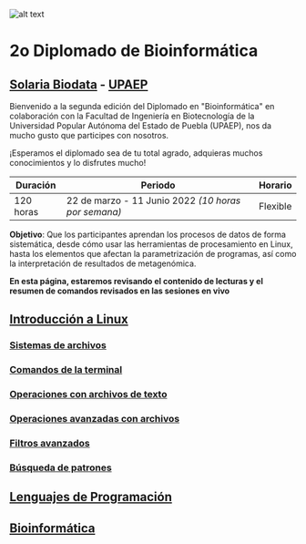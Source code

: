 ![alt text](https://solariabiodata.com.mx/wp-content/uploads/2021/07/logo_red.png "Soluciones de Siguiente Generación")
# 2o Diplomado de Bioinformática
## [Solaria Biodata](https://solariabiodata.com.mx/) - [UPAEP](https://upaep.mx/)

Bienvenido a la segunda edición del Diplomado en "Bioinformática" en colaboración con la Facultad de Ingeniería en Biotecnología de la Universidad Popular Autónoma del Estado de Puebla (UPAEP), nos da mucho gusto que participes con nosotros. 

¡Esperamos el diplomado sea de tu total agrado, adquieras muchos conocimientos y lo disfrutes mucho!

|Duración| Periodo | Horario |
|-|-|-|
| 120 horas | 22 de marzo - 11 Junio 2022 _(10 horas por semana)_ | Flexible |


**Objetivo**: Que los participantes aprendan los procesos de datos de forma sistemática, desde cómo usar las herramientas de procesamiento en Linux, hasta los elementos que afectan la parametrización de programas, así como la interpretación de resultados de metagenómica.

**En esta página, estaremos revisando el contenido de lecturas y el resumen de comandos revisados en las sesiones en vivo**

## [Introducción a Linux](./modulo01_linux/)

### [Sistemas de archivos](./modulo01_linux/sistemaArchivos)

### [Comandos de la terminal](./modulo01_linux/comandosTerminal)

### [Operaciones con archivos de texto](./modulo01_linux/operacionesArchivosTexto)

### [Operaciones avanzadas con archivos](./modulo01_linux/operacionesAvanzadasArchivos)

### [Filtros avanzados](./modulo01_linux/filtrosAvanzados)

### [Búsqueda de patrones](./modulo01_linux/busquedaPatrones)


## [Lenguajes de Programación](./modulo02_PythonR/)


## [Bioinformática](./modulo03_bioinfo/)



